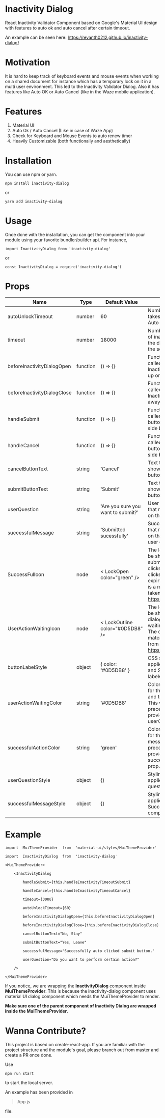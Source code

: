 # Inactivity Dialog

React Inactivity Validator Component based on Google's Material UI design with features to auto ok and auto cancel after certain timeout.

An example can be seen here: https://revanth0212.github.io/inactivity-dialog/

# Motivation

It is hard to keep track of keyboard events and mouse events when working on a shared document for instance which has a temporary lock on it in a multi user environment. This led to the Inactivity Validator Dialog. Also it has features like Auto OK or Auto Cancel (like in the Waze mobile application).

# Features

 1. Material UI
 2. Auto Ok / Auto Cancel (Like in case of Waze App)
 3. Check for Keyboard and Mouse Events to auto renew timer
 4. Heavily Customizable (both functionally and aesthetically)

# Installation

You can use npm or yarn.

    npm install inactivity-dialog

or

    yarn add inactivity-dialog

# Usage

Once done with the installation, you can get the component into your module using your favorite bundler/builder api. For instance,

    import InactivityDialog from 'inactivity-dialog'

or

    const InactivityDialog = require('inactivity-dialog')

# Props

|Name|Type|Default Value|Description|
|--|--|--|--|
| autoUnlockTimeout | number | 60 | Number of Seconds it takes for the timer to Auto OK / Cancel. |
| timeout | number | 18000 | Number of milliseconds of inactivity it takes for the dialog to come on to the screen. |
| beforeInactivityDialogOpen | function | () => {} | Function that will be called before the Inactivity Dialog shows up on the UI. |
| beforeInactivityDialogClose | function | () => {} | Function that will be called before the Inactivity Dialog moves away from the UI. |
| handleSubmit | function |() => {} | Function that will be called when the submit button is clicked (Right side button). |
| handleCancel | function | () => {}| Function that will be called when the cancel button is clicked (Left side button). |
| cancelButtonText | string | 'Cancel' | Text that needs to be shows on the cancel button. |
| submitButtonText | string | 'Submit' | Text that needs to be shown on the submit button. |
| userQuestion | string | 'Are you sure you want to submit?' | User question / message that needs to be shown on the dialog. |
| successfulMessage| string | 'Submitted sucessfully' | Successful message that needs to be shown on the dialog when the user clicks submit. |
|SuccessFulIcon | node | < LockOpen  color="green"  /> | The Icon that needs to be shown when the submit button is either clicked by user or auto clicked due to timer expiry. The default icon is a material ui icon taken from https://material.io/icons/.
|UserActionWaitingIcon| node | < LockOutline color="#0D5DB8"  /> | The Icon that needs to be shown when the dialog is opened and waiting for user action. The default icon is a material ui icon taken from https://material.io/icons/.
| buttonLabelStyle | object | { color: '#0D5DB8' } | CSS styling that will be applied on the Cancel and Submit button labels. |
| userActionWaitingColor | string | '#0D5DB8' | Color that will be used for the user question and timeout indicator. This will take precedence over color if provided in userQuestionStyle prop. |
| successfulActionColor | string | 'green' | Color that will be used for the successful message.  This will take precedence over color if provided in successfulMessageStyle prop.|
|userQuestionStyle|object|{}|Styling that will be applied on the User question component.|
|successfulMessageStyle|object|{}|Styling that will be applied on the Successful message component.|


# Example

    import  MuiThemeProvider  from  'material-ui/styles/MuiThemeProvider'
    
	import  InactivityDialog  from  'inactivity-dialog'
	
	<MuiThemeProvider>
    
	    <InactivityDialog
	    
		    handleSubmit={this.handleInactivityTimeoutSubmit}
		    
		    handleCancel={this.handleInactivityTimeoutCancel}
		    
		    timeout={3000}
		    
		    autoUnlockTimeout={60}
		    
		    beforeInactivityDialogOpen={this.beforeInactivityDialogOpen}
		    
		    beforeInactivityDialogClose={this.beforeInactivityDialogClose}
		    
		    cancelButtonText="No, Stay"
		    
		    submitButtonText="Yes, Leave"
		    
		    successfulMessage="Successfully auto clicked submit button."
		    
		    userQuestion="Do you want to perform certain action?"
	    
	    />
	    
    </MuiThemeProvider>

If you notice, we are wrapping the **InactivityDialog** component inside **MuiThemeProvider**. This is because the inactivity-dialog component uses material UI dialog component which needs the MuiThemeProvider to render.

**Make sure one of the parent component of Inactivity Dialog are wrapped inside the MuiThemeProvider.**

# Wanna Contribute?

This project is based on create-react-app. If you are familiar with the project structure and the module's goal, please branch out from master and create a PR once done.

Use 

    npm run start 

to start the local server. 

An example has been provided in 

> App.js

 file.